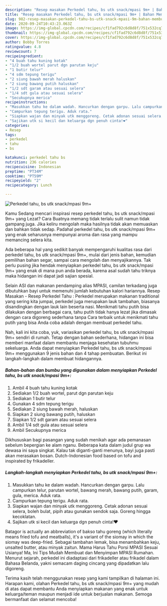 ```yaml
---
description: "Resep masakan Perkedel tahu, bs utk snack/mpasi 9m+ | Bahan Membuat Perkedel tahu, bs utk snack/mpasi 9m+ Yang Bisa Manjain Lidah"
title: "Resep masakan Perkedel tahu, bs utk snack/mpasi 9m+ | Bahan Membuat Perkedel tahu, bs utk snack/mpasi 9m+ Yang Bisa Manjain Lidah"
slug: 982-resep-masakan-perkedel-tahu-bs-utk-snack-mpasi-9m-bahan-membuat-perkedel-tahu-bs-utk-snack-mpasi-9m-yang-bisa-manjain-lidah
date: 2020-09-24T10:43:23.063Z
image: https://img-global.cpcdn.com/recipes/cf1fad792c6d8d8f/751x532cq70/perkedel-tahu-bs-utk-snackmpasi-9m-foto-resep-utama.jpg
thumbnail: https://img-global.cpcdn.com/recipes/cf1fad792c6d8d8f/751x532cq70/perkedel-tahu-bs-utk-snackmpasi-9m-foto-resep-utama.jpg
cover: https://img-global.cpcdn.com/recipes/cf1fad792c6d8d8f/751x532cq70/perkedel-tahu-bs-utk-snackmpasi-9m-foto-resep-utama.jpg
author: Bobby Torres
ratingvalue: 4.8
reviewcount: 7
recipeingredient:
- "4 buah tahu kuning kotak"
- "1/2 buah wortel parut dgn parutan keju"
- "1 butir telur"
- "4 sdm tepung terigu"
- "2 siung bawah merah haluskan"
- "2 siung bawang putih haluskan"
- "1/2 sdt garam atau sesuai selera"
- "1/4 sdt gula atau sesuai selera"
- "Secukupnya merica"
recipeinstructions:
- "Masukkan tahu ke dalam wadah. Hancurkan dengan garpu. Lalu campurkan telur, parutan wortel, bawang merah, bawang putih, garam, gula, merica. Aduk rata."
- "Campurkan tepung terigu. Aduk rata."
- "Siapkan wajan dan minyak utk menggoreng. Cetak adonan sesuai selera, boleh bulat, pipih atau gunakan sendok saja. Goreng hingga kecoklatan."
- "Sajikan utk si kecil dan keluarga dgn penuh cinta!❤"
categories:
- Resep
tags:
- perkedel
- tahu
- bs

katakunci: perkedel tahu bs 
nutrition: 236 calories
recipecuisine: Indonesian
preptime: "PT34M"
cooktime: "PT59M"
recipeyield: "2"
recipecategory: Lunch

---
```



![Perkedel tahu, bs utk snack/mpasi 9m+](https://img-global.cpcdn.com/recipes/cf1fad792c6d8d8f/751x532cq70/perkedel-tahu-bs-utk-snackmpasi-9m-foto-resep-utama.jpg)

Kamu Sedang mencari inspirasi resep perkedel tahu, bs utk snack/mpasi 9m+ yang Lezat? Cara Buatnya memang tidak terlalu sulit namun tidak gampang juga. Jika keliru mengolah maka hasilnya tidak akan memuaskan dan bahkan tidak sedap. Padahal perkedel tahu, bs utk snack/mpasi 9m+ yang enak seharusnya mempunyai aroma dan rasa yang mampu memancing selera kita.

Ada beberapa hal yang sedikit banyak mempengaruhi kualitas rasa dari perkedel tahu, bs utk snack/mpasi 9m+, mulai dari jenis bahan, kemudian pemilihan bahan segar, sampai cara mengolah dan menyajikannya. Tak perlu pusing jika hendak menyiapkan perkedel tahu, bs utk snack/mpasi 9m+ yang enak di mana pun anda berada, karena asal sudah tahu triknya maka hidangan ini dapat jadi sajian spesial.

Selain ASI dan makanan pendamping alias MPASI, camilan terkadang juga dibutuhkan bayi untuk memenuhi jumlah kebutuhan kalori hariannya. Resep Masakan - Resep Perkedel Tahu : Perkedel merupakan makanan traditional yang sering kita jumpai, perkedel juga merupakan lauk tambahan, biasanya disandingkan dengan lauk lain beserta nasi. Menikmati tahu putih bisa dilakukan dengan berbagai cara, tahu putih tidak hanya lezat jika dimasak dengan cara digoreng sederhana tanpa Cara terbaik untuk menikmati tahu putih yang bisa Anda coba adalah dengan membuat perkedel tahu.


Nah, kali ini kita coba, yuk, variasikan perkedel tahu, bs utk snack/mpasi 9m+ sendiri di rumah. Tetap dengan bahan sederhana, hidangan ini bisa memberi manfaat dalam membantu menjaga kesehatan tubuhmu sekeluarga. Anda dapat menyiapkan Perkedel tahu, bs utk snack/mpasi 9m+ menggunakan 9 jenis bahan dan 4 tahap pembuatan. Berikut ini langkah-langkah dalam membuat hidangannya.

<!--inarticleads1-->

##### Bahan-bahan dan bumbu yang digunakan dalam menyiapkan Perkedel tahu, bs utk snack/mpasi 9m+:

1. Ambil 4 buah tahu kuning kotak
1. Sediakan 1/2 buah wortel, parut dgn parutan keju
1. Sediakan 1 butir telur
1. Gunakan 4 sdm tepung terigu
1. Sediakan 2 siung bawah merah, haluskan
1. Siapkan 2 siung bawang putih, haluskan
1. Siapkan 1/2 sdt garam atau sesuai selera
1. Ambil 1/4 sdt gula atau sesuai selera
1. Ambil Secukupnya merica


Dikhususkan bagi pasangan yang sudah menikah agar ada pemanasan sebelum bepergian ke alam nganu. Beberapa kata dalam judul grup wa dewasa ini saya singkat. Kalau tak diganti-ganti menunya, bayi juga pasti akan merasakan bosan. Dutch-Indonesian food based on tofu and inspirated by frikadeller. 

<!--inarticleads2-->

##### Langkah-langkah menyiapkan Perkedel tahu, bs utk snack/mpasi 9m+:

1. Masukkan tahu ke dalam wadah. Hancurkan dengan garpu. Lalu campurkan telur, parutan wortel, bawang merah, bawang putih, garam, gula, merica. Aduk rata.
1. Campurkan tepung terigu. Aduk rata.
1. Siapkan wajan dan minyak utk menggoreng. Cetak adonan sesuai selera, boleh bulat, pipih atau gunakan sendok saja. Goreng hingga kecoklatan.
1. Sajikan utk si kecil dan keluarga dgn penuh cinta!❤


Batagor is actually an abbreviation of bakso tahu goreng (which literally means fried tofu and meatballs), it&#39;s a variant of the siomay in which the siomay was deep-fried. Sebagai tambahan lemak, bisa menambahkan keju, unsalted butter, atau minyak zaitun. Mama Harus Tahu Porsi MPASI Sesuai Usianya! Ma, Ini Tips Mudah Membuat dan Menyimpan MPASI Rumahan. Menurut sejarah, perkedel ini diadaptasi dari frikadeller atau frikadel dalam Bahasa Belanda, yakni semacam daging cincang yang dipadatkan lalu digoreng. 

Terima kasih telah menggunakan resep yang kami tampilkan di halaman ini. Harapan kami, olahan Perkedel tahu, bs utk snack/mpasi 9m+ yang mudah di atas dapat membantu Anda menyiapkan makanan yang enak untuk keluarga/teman maupun menjadi ide untuk berjualan makanan. Semoga bermanfaat dan selamat mencoba!
